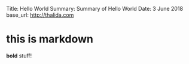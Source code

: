 Title:      Hello World
Summary:    Summary of Hello World
Date:       3 June 2018
base_url:   http://thalida.com

# this is markdown
**bold** stuff!
